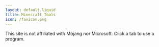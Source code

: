 ```yaml
---
layout: default.liquid
title: Minecraft Tools
icon: /favicon.png
---
```


This site is not affiliated with Mojang nor Microsoft. Click a tab to use a
program.
